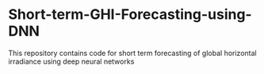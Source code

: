 # Short-term-GHI-Forecasting-using-DNN
This repository contains code for short term forecasting of global horizontal irradiance using deep neural networks
